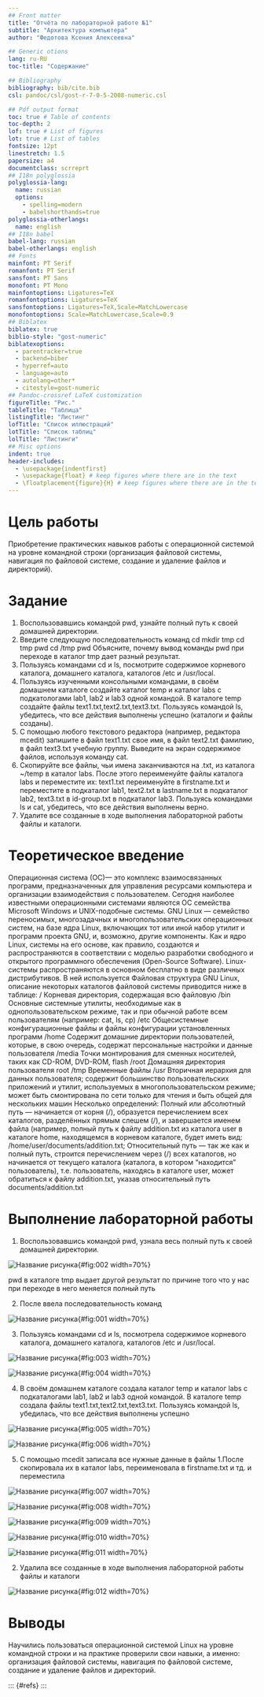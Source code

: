 ```yaml
---
## Front matter
title: "Отчёта по лабораторной работе №1"
subtitle: "Архитектура компьютера"
author: "Федотова Ксения Алексеевна"

## Generic otions
lang: ru-RU
toc-title: "Содержание"

## Bibliography
bibliography: bib/cite.bib
csl: pandoc/csl/gost-r-7-0-5-2008-numeric.csl

## Pdf output format
toc: true # Table of contents
toc-depth: 2
lof: true # List of figures
lot: true # List of tables
fontsize: 12pt
linestretch: 1.5
papersize: a4
documentclass: scrreprt
## I18n polyglossia
polyglossia-lang:
  name: russian
  options:
	- spelling=modern
	- babelshorthands=true
polyglossia-otherlangs:
  name: english
## I18n babel
babel-lang: russian
babel-otherlangs: english
## Fonts
mainfont: PT Serif
romanfont: PT Serif
sansfont: PT Sans
monofont: PT Mono
mainfontoptions: Ligatures=TeX
romanfontoptions: Ligatures=TeX
sansfontoptions: Ligatures=TeX,Scale=MatchLowercase
monofontoptions: Scale=MatchLowercase,Scale=0.9
## Biblatex
biblatex: true
biblio-style: "gost-numeric"
biblatexoptions:
  - parentracker=true
  - backend=biber
  - hyperref=auto
  - language=auto
  - autolang=other*
  - citestyle=gost-numeric
## Pandoc-crossref LaTeX customization
figureTitle: "Рис."
tableTitle: "Таблица"
listingTitle: "Листинг"
lofTitle: "Список иллюстраций"
lotTitle: "Список таблиц"
lolTitle: "Листинги"
## Misc options
indent: true
header-includes:
  - \usepackage{indentfirst}
  - \usepackage{float} # keep figures where there are in the text
  - \floatplacement{figure}{H} # keep figures where there are in the text
---
```


# Цель работы

Приобретение практических навыков работы с операционной 
системой на уровне командной строки (организация файловой 
системы, навигация по файловой системе, создание и удаление 
файлов и директорий).

# Задание

1. Воспользовавшись командой pwd, узнайте полный путь к своей 
домашней директории.
2. Введите следующую последовательность команд
cd
mkdir tmp
cd tmp 
pwd 
cd /tmp 
pwd
Объясните, почему вывод команды pwd при переходе в каталог 
tmp дает разный результат.
3. Пользуясь командами cd и ls, посмотрите содержимое 
корневого каталога, домашнего каталога, каталогов /etc и 
/usr/local.
4. Пользуясь изученными консольными командами, в своём 
домашнем каталоге создайте каталог temp и каталог labs с 
подкатологами lab1, lab2 и lab3 одной командой. В каталоге temp
создайте файлы text1.txt,text2.txt,text3.txt. Пользуясь командой ls, 
убедитесь, что все действия выполнены успешно (каталоги и 
файлы созданы).
5. C помощью любого текстового редактора (например, редактора 
mcedit) запишите в файл text1.txt свое имя, в файл text2.txt
фамилию, в файл text3.txt учебную группу. Выведите на экран 
содержимое файлов, используя команду cat.
1. Скопируйте все файлы, чьи имена заканчиваются на .txt, из 
каталога ~/temp в каталог labs. После этого переименуйте файлы 
каталога labs и переместите их: text1.txt переименуйте в 
firstname.txt и переместите в подкаталог lab1, text2.txt в 
lastname.txt в подкаталог lab2, text3.txt в id-group.txt в подкаталог 
lab3. Пользуясь командами ls и cat, убедитесь, что все действия 
выполнены верно.
2. Удалите все созданные в ходе выполнения лабораторной 
работы файлы и каталоги.

# Теоретическое введение

Операционная система (ОС)— это комплекс взаимосвязанных программ, 
предназначенных для управления ресурсами компьютера и организации взаимодействия с 
пользователем. Сегодня наиболее известными операционными системами являются ОС 
семейства Microsoft Windows и UNIX-подобные системы.
 GNU Linux — семейство переносимых, многозадачных и многопользовательских 
операционных систем, на базе ядра Linux, включающих тот или иной набор утилит и 
программ проекта GNU, и, возможно, другие компоненты. Как и ядро Linux, системы на 
его основе, как правило, создаются и распространяются в соответствии с моделью 
разработки свободного и открытого программного обеспечения (Open-Source Software). 
Linux-системы распространяются в основном бесплатно в виде различных дистрибутивов.
В ней используется Файловая структура GNU Linux, описание некоторых каталогов 
файловой системы приводится ниже в таблице:
/ Корневая директория, содержащая всю 
файловую
/bin Основные системные утилиты, 
необходимые как в однопользовательском 
режиме, так и при обычной работе всем 
пользователям (например: cat, ls, cp)
/etc Общесистемные конфигурационные файлы 
и файлы конфигурации установленных 
программ
/home Содержит домашние директории 
пользователей, которые, в свою очередь, 
содержат персональные настройки и данные 
пользователя
/media Точки монтирования для сменных 
носителей, таких как CD-ROM, DVD-ROM, 
flash
/root Домашняя директория пользователя root
/tmp Временные файлы
/usr Вторичная иерархия для данных 
пользователя; содержит большинство 
пользовательских приложений и утилит, 
используемых в многопользовательском 
режиме; может быть смонтирована по сети 
только для чтения и быть общей для 
нескольких машин
Несколько определений: 
 Полный или абсолютный путь — начинается от корня (/), образуется 
перечислением всех каталогов, разделённых прямым слешем (/), и завершается именем 
файла (например, полный путь к файлу addition.txt из каталога user в каталоге home, 
находящемся в корневом каталоге, будет иметь вид: /home/user/documents/addition.txt; 
 Относительный путь — так же как и полный путь, строится перечислением через 
(/) всех каталогов, но начинается от текущего каталога (каталога, в котором “находится” 
пользователь), т.е. пользователь, находясь в каталоге user, может обратиться к файлу 
addition.txt, указав относительный путь documents/addition.txt

# Выполнение лабораторной работы

1. Воспользовавшись командой pwd, узнала весь полный путь к своей домашней 
директории. 

![Название рисунка](image/Lab1.2.jpg){#fig:002 width=70%}

pwd в каталоге tmp выдает другой результат по причине того что у нас при переходе в 
него меняется полный путь

2. После ввела последовательность команд

![Название рисунка](image/Lab1.1.jpg){#fig:001 width=70%}

3. Пользуясь командами cd и ls, посмотрела содержимое корневого каталога, домашнего 
каталога, каталогов /etc и /usr/local.

![Название рисунка](image/Lab1.3.jpg){#fig:003 width=70%}

![Название рисунка](image/Lab1.4.jpg){#fig:004 width=70%}

4. В своём домашнем каталоге создала каталог temp и каталог labs с подкаталогами lab1, 
lab2 и lab3 одной командой. В каталоге temp создала файлы text1.txt,text2.txt,text3.txt. 
Пользуясь командой ls, убедилась, что все действия выполнены успешно

![Название рисунка](image/Lab1.5.jpg){#fig:005 width=70%}

![Название рисунка](image/Lab1.6.jpg){#fig:006 width=70%}

5. С помощью mcedit записала все нужные данные в файлы
1.После скопировала их в каталог labs, переименовала в firstname.txt и тд. и переместила

![Название рисунка](image/Lab1.7.jpg){#fig:007 width=70%}

![Название рисунка](image/Lab1.8.jpg){#fig:008 width=70%}

![Название рисунка](image/Lab1.9.jpg){#fig:009 width=70%}

![Название рисунка](image/Lab1.10.jpg){#fig:010 width=70%}

![Название рисунка](image/Lab1.11.jpg){#fig:011 width=70%}

2. Удалила все созданные в ходе выполнения лабораторной работы файлы и каталоги

![Название рисунка](image/Lab1.12.jpg){#fig:012 width=70%}



# Выводы

Научились пользоваться операционной системой Linux на 
уровне командной строки и на практике проверили свои навыки, 
а именно: организация файловой системы, навигация по 
файловой системе, создание и удаление файлов и директорий.


::: {#refs}
:::
